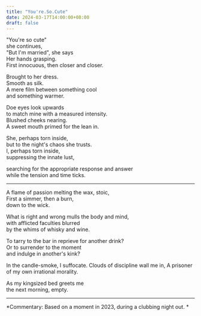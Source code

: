 ```yaml
---
title: "You're.So.Cute" 
date: 2024-03-17T14:00:00+08:00
draft: false
---
```


"You're so cute"  
she continues,  
"But I'm married", she says  
Her hands grasping.  
First innocuous, then closer and closer.  

Brought to her dress.  
Smooth as silk.  
A mere film between something cool  
and something warmer.  

Doe eyes look upwards  
to match mine with a measured intensity.  
Blushed cheeks nearing.  
A sweet mouth primed for the lean in.  

She, perhaps torn inside,  
but to the night's chaos she trusts.  
I, perhaps torn inside,  
suppressing the innate lust,  

searching for the appropriate response and answer  
while the tension and time ticks.  

---

A flame of passion melting the wax, stoic,  
First a simmer, then a burn,  
down to the wick.  

What is right and wrong mulls the body and mind,  
with afflicted faculties blurred  
by the whims of whisky and wine.  

To tarry to the bar in reprieve for another drink?  
Or to surrender to the moment  
and indulge in another's kink?  

In the candle-smoke, I suffocate.
Clouds of discipline wall me in,
A prisoner of my own irrational morality.  

As my kingsized bed greets me  
the next morning, empty.  


---


*Commentary:  Based on a moment in 2023, during a clubbing night out. *
<!-- "The dick thinks I'm a dick; a reference to a teenager screaming inside me", in the first draft which i thought it was funny, but probably ruins the tone. -->